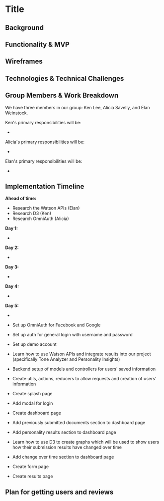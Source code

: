 # Title

## Background

## Functionality & MVP

## Wireframes

## Technologies & Technical Challenges

## Group Members & Work Breakdown

We have three members in our group: Ken Lee, Alicia Savelly, and Elan Weinstock.

Ken's primary responsibilities will be:

*

Alicia's primary responsibilities will be:

*

Elan's primary responsibilities will be:

*

## Implementation Timeline

**Ahead of time:**

* Research the Watson APIs (Elan)
* Research D3 (Ken)
* Research OmniAuth (Alicia)

**Day 1:**

*

**Day 2:**

*

**Day 3:**

*

**Day 4:**

*

**Day 5:**

*

* Set up OmniAuth for Facebook and Google
* Set up auth for general login with username and password
* Set up demo account
* Learn how to use Watson APIs and integrate results into our project (specifically Tone Analyzer and Personality Insights)
* Backend setup of models and controllers for users' saved information
* Create utils, actions, reducers to allow requests and creation of users' information
* Create splash page
* Add modal for login
* Create dashboard page
* Add previously submitted documents section to dashboard page
* Add personality results section to dashboard page
* Learn how to use D3 to create graphs which will be used to show users how their submission results have changed over time
* Add change over time section to dashboard page
* Create form page
* Create results page

## Plan for getting users and reviews
